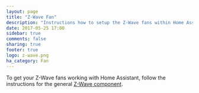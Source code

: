 ```yaml
---
layout: page
title: "Z-Wave Fan"
description: "Instructions how to setup the Z-Wave fans within Home Assistant."
date: 2017-05-25 17:00
sidebar: true
comments: false
sharing: true
footer: true
logo: z-wave.png
ha_category: Fan
---
```


To get your Z-Wave fans working with Home Assistant, follow the instructions for the general [Z-Wave component](/components/zwave/).

